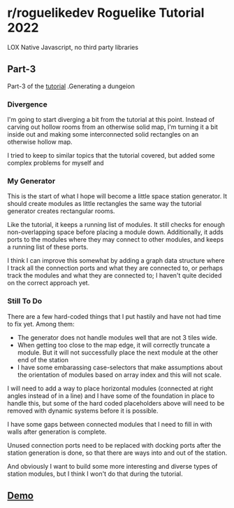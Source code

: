 # r/roguelikedev Roguelike Tutorial 2022
LOX
Native Javascript, no third party libraries

##  Part-3
Part-3 of the [tutorial](https://rogueliketutorials.com/tutorials/tcod/v2/part-3/) .Generating a dungeion

### Divergence
I'm going to start diverging a bit from the tutorial at this point.  Instead of carving out hollow rooms from an otherwise solid map, I'm turning it a bit inside out and making some interconnected solid rectangles on an otherwise hollow map.  

I tried to keep to similar topics that the tutorial covered, but added some complex problems for myself and 

### My Generator
This is the start of what I hope will become a little space station generator.  It should create modules as little rectangles the same way the tutorial generator creates rectangular rooms.

Like the tutorial, it keeps a running list of modules. It still checks for enough non-overlapping space before placing a module down.  Additionally, it adds ports to the modules where they may connect to other modules, and keeps a running list of these ports.

I think I can improve this somewhat by adding a graph data structure where I track all the connection ports and what they are connected to, or perhaps track the modules and what they are connected to; I haven't quite decided on the correct approach yet.

### Still To Do
There are a few hard-coded things that I put hastily and have not had time to fix yet.  Among them: 
- The generator does not handle modules well that are not 3 tiles wide.  
- When getting too close to the map edge, it will correctly truncate a module.  But it will not successfully place the next module at the other end of the station
- I have some embarassing case-selectors that make assumptions about the orientation of modules based on array index and this will not scale.

I will need to add a way to place horizontal modules (connected at right angles instead of in a line) and I have some of the foundation in place to handle this, but some of the hard coded placeholders above will need to be removed with dynamic systems before it is possible.

I have some gaps between connected modules that I need to fill in with walls after generation is complete.

Unused connection ports need to be replaced with docking ports after the station generation is done, so that there are ways into and out of the station.

And obviously I want to build some more interesting and diverse types of station modules, but I think I won't do that during the tutorial.

## [Demo](https://mootootwo.github.io/lox/part-3/)